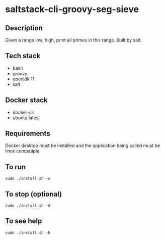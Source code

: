 # saltstack-cli-groovy-seg-sieve

## Description
Given a range low, high,
print all primes in this range.
Built by salt.

## Tech stack
- bash
- groovy
- openjdk 11
- salt

## Docker stack
- docker-cli
- ubuntu:latest

## Requirements
Docker desktop must be installed and the application
being called must be linux compatiple.

## To run
`sudo ./install.sh -u`

## To stop (optional)
`sudo ./install.sh -d`

## To see help
`sudo ./install.sh -h`
